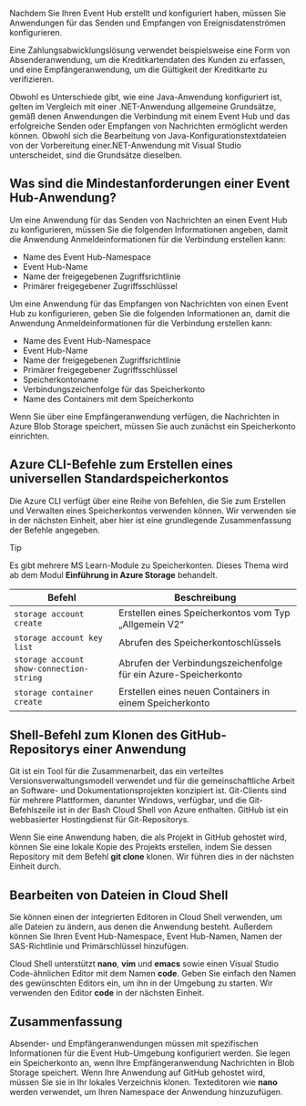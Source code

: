 Nachdem Sie Ihren Event Hub erstellt und konfiguriert haben, müssen Sie Anwendungen für das Senden und Empfangen von Ereignisdatenströmen konfigurieren.

Eine Zahlungsabwicklungslösung verwendet beispielsweise eine Form von Absenderanwendung, um die Kreditkartendaten des Kunden zu erfassen, und eine Empfängeranwendung, um die Gültigkeit der Kreditkarte zu verifizieren.

Obwohl es Unterschiede gibt, wie eine Java-Anwendung konfiguriert ist, gelten im Vergleich mit einer .NET-Anwendung allgemeine Grundsätze, gemäß denen Anwendungen die Verbindung mit einem Event Hub und das erfolgreiche Senden oder Empfangen von Nachrichten ermöglicht werden können. Obwohl sich die Bearbeitung von Java-Konfigurationstextdateien von der Vorbereitung einer.NET-Anwendung mit Visual Studio unterscheidet, sind die Grundsätze dieselben.

## <a name="what-are-the-minimum-event-hub-application-requirements"></a>Was sind die Mindestanforderungen einer Event Hub-Anwendung?

Um eine Anwendung für das Senden von Nachrichten an einen Event Hub zu konfigurieren, müssen Sie die folgenden Informationen angeben, damit die Anwendung Anmeldeinformationen für die Verbindung erstellen kann:

- Name des Event Hub-Namespace
- Event Hub-Name
- Name der freigegebenen Zugriffsrichtlinie
- Primärer freigegebener Zugriffsschlüssel

Um eine Anwendung für das Empfangen von Nachrichten von einen Event Hub zu konfigurieren, geben Sie die folgenden Informationen an, damit die Anwendung Anmeldeinformationen für die Verbindung erstellen kann:

- Name des Event Hub-Namespace
- Event Hub-Name
- Name der freigegebenen Zugriffsrichtlinie
- Primärer freigegebener Zugriffsschlüssel
- Speicherkontoname
- Verbindungszeichenfolge für das Speicherkonto
- Name des Containers mit dem Speicherkonto

Wenn Sie über eine Empfängeranwendung verfügen, die Nachrichten in Azure Blob Storage speichert, müssen Sie auch zunächst ein Speicherkonto einrichten.

## <a name="azure-cli-commands-for-creating-a-general-purpose-standard-storage-account"></a>Azure CLI-Befehle zum Erstellen eines universellen Standardspeicherkontos

Die Azure CLI verfügt über eine Reihe von Befehlen, die Sie zum Erstellen und Verwalten eines Speicherkontos verwenden können. Wir verwenden sie in der nächsten Einheit, aber hier ist eine grundlegende Zusammenfassung der Befehle angegeben. 

> [!TIP]
> Es gibt mehrere MS Learn-Module zu Speicherkonten. Dieses Thema wird ab dem Modul **Einführung in Azure Storage** behandelt.

| Befehl | Beschreibung |
|---------|-------------|
| `storage account create` | Erstellen eines Speicherkontos vom Typ „Allgemein V2“ |
| `storage account key list` | Abrufen des Speicherkontoschlüssels |
| `storage account show-connection-string` | Abrufen der Verbindungszeichenfolge für ein Azure-Speicherkonto |
| `storage container create` | Erstellen eines neuen Containers in einem Speicherkonto |

## <a name="shell-command-for-cloning-an-application-github-repository"></a>Shell-Befehl zum Klonen des GitHub-Repositorys einer Anwendung

Git ist ein Tool für die Zusammenarbeit, das ein verteiltes Versionsverwaltungsmodell verwendet und für die gemeinschaftliche Arbeit an Software- und Dokumentationsprojekten konzipiert ist. Git-Clients sind für mehrere Plattformen, darunter Windows, verfügbar, und die Git-Befehlszeile ist in der Bash Cloud Shell von Azure enthalten. GitHub ist ein webbasierter Hostingdienst für Git-Repositorys. 

Wenn Sie eine Anwendung haben, die als Projekt in GitHub gehostet wird, können Sie eine lokale Kopie des Projekts erstellen, indem Sie dessen Repository mit dem Befehl **git clone** klonen. Wir führen dies in der nächsten Einheit durch.

## <a name="editing-files-in-the-cloud-shell"></a>Bearbeiten von Dateien in Cloud Shell

Sie können einen der integrierten Editoren in Cloud Shell verwenden, um alle Dateien zu ändern, aus denen die Anwendung besteht. Außerdem können Sie Ihren Event Hub-Namespace, Event Hub-Namen, Namen der SAS-Richtlinie und Primärschlüssel hinzufügen. 

Cloud Shell unterstützt **nano**, **vim** und **emacs** sowie einen Visual Studio Code-ähnlichen Editor mit dem Namen **code**. Geben Sie einfach den Namen des gewünschten Editors ein, um ihn in der Umgebung zu starten. Wir verwenden den Editor **code** in der nächsten Einheit.

## <a name="summary"></a>Zusammenfassung

Absender- und Empfängeranwendungen müssen mit spezifischen Informationen für die Event Hub-Umgebung konfiguriert werden. Sie legen ein Speicherkonto an, wenn Ihre Empfängeranwendung Nachrichten in Blob Storage speichert. Wenn Ihre Anwendung auf GitHub gehostet wird, müssen Sie sie in Ihr lokales Verzeichnis klonen. Texteditoren wie **nano** werden verwendet, um Ihren Namespace der Anwendung hinzuzufügen.